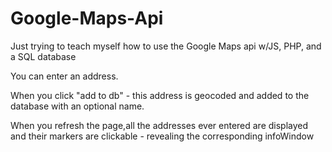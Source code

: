Google-Maps-Api
===============

Just trying to teach myself how to use the Google Maps api w/JS, PHP, and a SQL database

You can enter an address.

When you click "add to db" - this address is geocoded and added to the database with an optional name.

When you refresh the page,all the addresses ever entered are displayed and their markers are clickable - revealing the corresponding infoWindow

